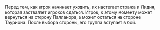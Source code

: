 Перед тем, как игрок начинает уходить, их настегает стража и Лидия, которая застваляет игроков сдаться. Игрок, к этому моменту может вернуться на сторону Палланора, а может остаться на стороне Тауриона. После выбора стороны, его группа вступает в бой.